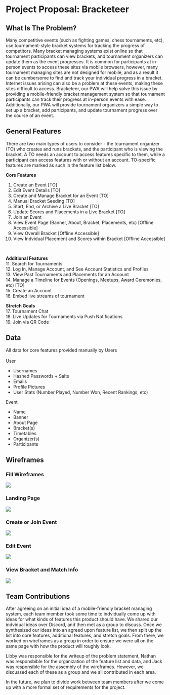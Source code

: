 <h1>Project Proposal: Bracketeer</h1>

<h2>What Is The Problem?</h2>
<p>Many competitive events (such as fighting games, chess tournaments, etc), use tournament-style bracket systems for tracking the progress of competitors. Many bracket managing systems exist online so that tournament participants can view brackets, and tournament organizers can update them as the event progresses. It is common for participants at in-person events to access these sites via mobile browsers, however, many tournament managing sites are not designed for mobile, and as a result it can be cumbersome to find and track your individual progress in a bracket. Internet issues arising can also be a problem at these events, making these sites difficult to access. Bracketeer, our PWA will help solve this issue by providing a mobile-friendly bracket management system so that tournament participants can track their progress at in-person events with ease. Additionally, our PWA will provide tournament organizers a simple way to set up a bracket, add participants, and update tournament progress over the course of an event.</p>

<h2>General Features</h2>

There are two main types of users to consider - the tournament organizer (TO) who creates and runs brackets, and the participant who is viewing the bracket. A TO needs an account to access features specific to them, while a participant can access features with or without an account. TO-specific features are marked as such in the feature list below.

<strong>Core Features</strong>
1. Create an Event [TO]<br>
2. Edit Event Details [TO]<br>
3. Create and Manage Bracket for an Event [TO]<br>
4. Manual Bracket Seeding [TO]
5. Start, End, or Archive a Live Bracket [TO]<br>
6. Update Scores and Placements in a Live Bracket [TO]
7. Join an Event <br>
8. View Event Page (Banner, About, Bracket, Placements, etc) [Offline Accessible] <br>
9. View Overall Bracket [Offline Accessible]<br>
10. View Indvidual Placement and Scores within Bracket [Offline Accessible]<br>
<br>

<strong>Additional Features</strong><br>
11. Search for Tournaments <br>
12. Log In, Manage Account, and See Account Statistics and Profiles <br>
13. View Past Tournaments and Placements for an Account <br>
14. Manage a Timeline for Events (Openings, Meetups, Award Ceremonies, etc) [TO] <br>
15. Create an Account <br>
16. Embed live streams of tournament <br>

<strong>Stretch Goals</strong><br>
17. Tournament Chat <br>
18. Live Updates for Tournaments via Push Notifications <br>
19. Join via QR Code <br>

<h2>Data</h2>
All data for core features provided manually by Users <br>
<br>
User
<ul>
  <li>Usernames</li>
  <li>Hashed Passwords + Salts</li>
  <li>Emails</li>
  <li>Profile Pictures</li>
  <li>User Stats (Number Played, Number Won, Recent Rankings, etc)</li>
</ul>

Event
<ul>
  <li>Name</li>
  <li>Banner</li>
  <li>About Page</li>
  <li>Bracket(s)</li>
  <li>Timetables</li>
  <li>Organizer(s)</li>
  <li>Participants</li>
</ul>

<h2>Wireframes</h2>
<h3>Fill Wireframes</h3>
<img src="https://github.ncsu.edu/engr-csc342/csc342-2022Fall-groupT/blob/master/Proposal/Wireframes/csc342-groupT-Wireframe-Full.png" >
<h3>Landing Page</h3>
<img src="https://github.ncsu.edu/engr-csc342/csc342-2022Fall-groupT/blob/master/Proposal/Wireframes/csc342-groupT-Wireframe-Landing.png">
<h3>Create or Join Event</h3>
<img src="https://github.ncsu.edu/engr-csc342/csc342-2022Fall-groupT/blob/master/Proposal/Wireframes/csc342-Wireframe-createjoin.png" >
<h3>Edit Event</h3>
<img src="https://github.ncsu.edu/engr-csc342/csc342-2022Fall-groupT/blob/master/Proposal/Wireframes/csc342-Wireframe-edittournament.png" >
<h3>View Bracket and Match Info</h3>
<img src="https://github.ncsu.edu/engr-csc342/csc342-2022Fall-groupT/blob/master/Proposal/Wireframes/csc342-Wireframe-bracketviewedit.png" >

<h2>Team Contributions</h2>
<p>After agreeing on an initial idea of a mobile-friendly bracket managing system, each team member took some time to indvidually come up with ideas
for what kinds of features this product should have. We shared our indvidual ideas over Discord, and then met as a group to discuss. Once we
synthesized our ideas into an agreed upon feature list, we then split up the list into core features, additional features, and stretch goals. 
From there, we worked on wireframes as a group in order to ensure we were all on the same page with how the product will roughly look.

Libby was responsible for the writeup of the problem statement, Nathan was responsbible for the organization of the feature list and data, and Jack was responsible for the assembly of the wireframes. However, we discussed each of these as a group and we all contributed in each area.
  
In the future, we plan to divide work between team members after we come up with a more formal set of requirements for the project. 
</p>











